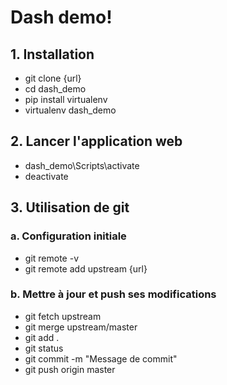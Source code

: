 # Dash demo!

## 1. Installation
- git clone {url}
- cd dash_demo
- pip install virtualenv
- virtualenv dash_demo

## 2. Lancer l'application web
- dash_demo\Scripts\activate 
- deactivate 

## 3. Utilisation de git

### a. Configuration initiale
- git remote -v 
- git remote add upstream {url}

### b. Mettre à jour et push ses modifications
- git fetch upstream
- git merge upstream/master
- git add .
- git status
- git commit -m "Message de commit"
- git push origin master
